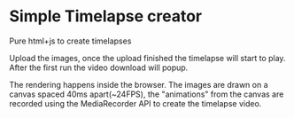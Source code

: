 # Simple Timelapse creator

Pure html+js to create timelapses

Upload the images, once the upload finished the timelapse will start to
play. After the first run the video download will popup.

The rendering happens inside the browser. The images are drawn on a canvas
spaced 40ms apart(~24FPS), the "animations" from the canvas are recorded using
the MediaRecorder API to create the timelapse video.
